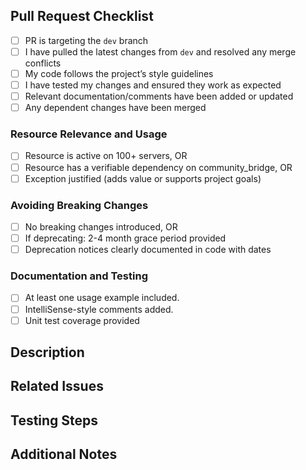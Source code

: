 ## Pull Request Checklist

- [ ] PR is targeting the `dev` branch
- [ ] I have pulled the latest changes from `dev` and resolved any merge conflicts
- [ ] My code follows the project’s style guidelines
- [ ] I have tested my changes and ensured they work as expected
- [ ] Relevant documentation/comments have been added or updated
- [ ] Any dependent changes have been merged

### Resource Relevance and Usage
- [ ] Resource is active on 100+ servers, OR
- [ ] Resource has a verifiable dependency on community_bridge, OR
- [ ] Exception justified (adds value or supports project goals)

### Avoiding Breaking Changes
- [ ] No breaking changes introduced, OR
- [ ] If deprecating: 2-4 month grace period provided
- [ ] Deprecation notices clearly documented in code with dates

### Documentation and Testing
- [ ] At least one usage example included.
- [ ] IntelliSense-style comments added.
- [ ] Unit test coverage provided

## Description

<!-- Please include a summary of the changes and the purpose of this PR -->

## Related Issues

<!-- If this PR addresses any issues, please link them here using "Fixes #issue_number" -->

## Testing Steps

<!-- Describe how the changes were tested and how reviewers can verify them -->

## Additional Notes

<!-- Add any other relevant information or context here -->